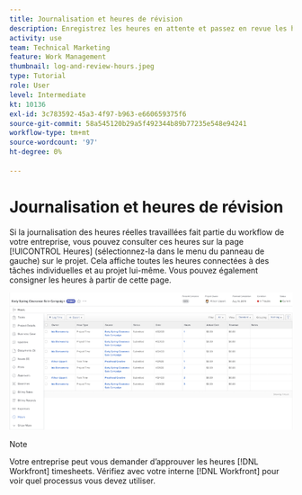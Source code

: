 ```yaml
---
title: Journalisation et heures de révision
description: Enregistrez les heures en attente et passez en revue les heures consignées avant de fermer le projet dans [!DNL  Workfront].
activity: use
team: Technical Marketing
feature: Work Management
thumbnail: log-and-review-hours.jpeg
type: Tutorial
role: User
level: Intermediate
kt: 10136
exl-id: 3c783592-45a3-4f97-b963-e660659375f6
source-git-commit: 58a545120b29a5f492344b89b77235e548e94241
workflow-type: tm+mt
source-wordcount: '97'
ht-degree: 0%

---
```


# Journalisation et heures de révision

Si la journalisation des heures réelles travaillées fait partie du workflow de votre entreprise, vous pouvez consulter ces heures sur la page [!UICONTROL Heures] (sélectionnez-la dans le menu du panneau de gauche) sur le projet. Cela affiche toutes les heures connectées à des tâches individuelles et au projet lui-même. Vous pouvez également consigner les heures à partir de cette page.

![Page Heures affichant les entrées d’heure](assets/planner-fund-log-and-review-hours.png)

>[!NOTE]
>
>Votre entreprise peut vous demander d’approuver les heures [!DNL Workfront] timesheets. Vérifiez avec votre interne [!DNL Workfront] pour voir quel processus vous devez utiliser.

<!---
learn more url
Log time
--->
